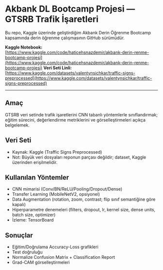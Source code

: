 # Akbank DL Bootcamp Projesi — GTSRB Trafik İşaretleri

Bu repo, Kaggle üzerinde geliştirdiğim Akbank Derin Öğrenme Bootcamp kapsamında  derin öğrenme çalışmasının GitHub sürümüdür. 

**Kaggle Notebook:** [https://www.kaggle.com/code/haticehsnazdemir/akbank-derin-renme-bootcamp-projesi](https://www.kaggle.com/code/haticehsnazdemir/akbank-derin-renme-bootcamp-projesi)
**Veri Seti Linli:** [https://www.kaggle.com/datasets/valentynsichkar/traffic-signs-preprocessed](https://www.kaggle.com/datasets/valentynsichkar/traffic-signs-preprocessed)

---

## Amaç
GTSRB veri setinde trafik işaretlerini CNN tabanlı yöntemlerle sınıflandırmak; eğitim sürecini,
değerlendirme metriklerini ve görselleştirmeleri açıkça belgelemek.

## Veri Seti
- Kaynak: Kaggle (Traffic Signs Preprocessed)
- Not: Büyük veri dosyaları reponun parçası değildir; dataset, Kaggle üzerinden erişilmelidir.

## Kullanılan Yöntemler
- CNN mimarisi (Conv/BN/ReLU/Pooling/Dropout/Dense)
- Transfer Learning (MobileNetV2, opsiyonel)
- Data Augmentation (rotation, zoom, contrast; flip sınıf semantiğine göre kapalı)
- Hiperparametre denemeleri (filters, dropout, lr, kernel size, dense units, batch size, optimizer)
- İzleme: TensorBoard

## Sonuçlar
- Eğitim/Doğrulama Accuracy-Loss grafikleri
- Test doğruluğu
- Normalize Confusion Matrix + Classification Report
- Grad-CAM görselleştirmeleri

